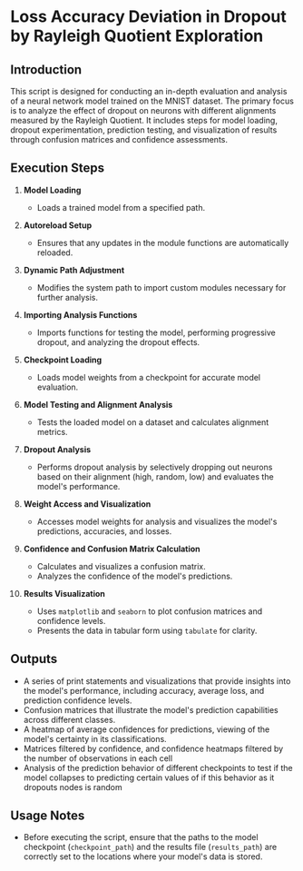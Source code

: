 # Loss Accuracy Deviation in Dropout by Rayleigh Quotient Exploration

## Introduction

This script is designed for conducting an in-depth evaluation and analysis of a neural network model trained on the MNIST dataset. The primary focus is to analyze the effect of dropout on neurons with different alignments measured by the Rayleigh Quotient. It includes steps for model loading, dropout experimentation, prediction testing, and visualization of results through confusion matrices and confidence assessments.

## Execution Steps

1. **Model Loading**
   - Loads a trained model from a specified path.

2. **Autoreload Setup**
   - Ensures that any updates in the module functions are automatically reloaded.

3. **Dynamic Path Adjustment**
   - Modifies the system path to import custom modules necessary for further analysis.

4. **Importing Analysis Functions**
   - Imports functions for testing the model, performing progressive dropout, and analyzing the dropout effects.

5. **Checkpoint Loading**
   - Loads model weights from a checkpoint for accurate model evaluation.

6. **Model Testing and Alignment Analysis**
   - Tests the loaded model on a dataset and calculates alignment metrics.

7. **Dropout Analysis**
   - Performs dropout analysis by selectively dropping out neurons based on their alignment (high, random, low) and evaluates the model's performance.

8. **Weight Access and Visualization**
   - Accesses model weights for analysis and visualizes the model's predictions, accuracies, and losses.

9. **Confidence and Confusion Matrix Calculation**
   - Calculates and visualizes a confusion matrix.
   - Analyzes the confidence of the model's predictions.

10. **Results Visualization**
    - Uses `matplotlib` and `seaborn` to plot confusion matrices and confidence levels.
    - Presents the data in tabular form using `tabulate` for clarity.

## Outputs

- A series of print statements and visualizations that provide insights into the model's performance, including accuracy, average loss, and prediction confidence levels.
- Confusion matrices that illustrate the model's prediction capabilities across different classes.
- A heatmap of average confidences for predictions, viewing of the model's certainty in its classifications.
- Matrices filtered by confidence, and confidence heatmaps filtered by the number of observations in each cell
- Analysis of the prediction behavior of different checkpoints to test if the model collapses to predicting certain values of if this behavior as it dropouts nodes is random

## Usage Notes

- Before executing the script, ensure that the paths to the model checkpoint (`checkpoint_path`) and the results file (`results_path`) are correctly set to the locations where your model's data is stored.

